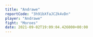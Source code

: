 ```yaml
---
title: "Andrawe"
reportCode: "3h91bXfaJC2k4vDn"
player: "Andrawe"
fight: "Moroes"
date: 2021-09-02T19:09:04.426000+00:00
---
```


